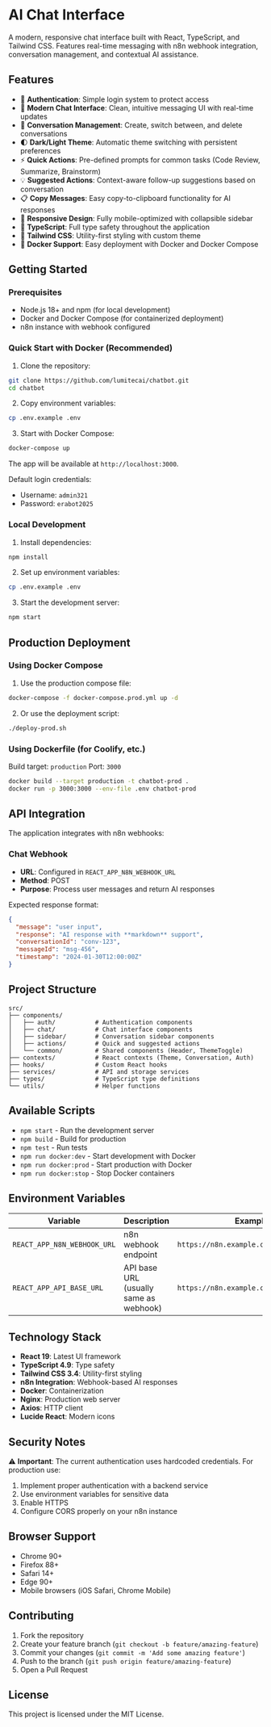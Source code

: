 # AI Chat Interface

A modern, responsive chat interface built with React, TypeScript, and Tailwind CSS. Features real-time messaging with n8n webhook integration, conversation management, and contextual AI assistance.

## Features

- 🔐 **Authentication**: Simple login system to protect access
- 💬 **Modern Chat Interface**: Clean, intuitive messaging UI with real-time updates
- 📁 **Conversation Management**: Create, switch between, and delete conversations
- 🌓 **Dark/Light Theme**: Automatic theme switching with persistent preferences
- ⚡ **Quick Actions**: Pre-defined prompts for common tasks (Code Review, Summarize, Brainstorm)
- 💡 **Suggested Actions**: Context-aware follow-up suggestions based on conversation
- 📋 **Copy Messages**: Easy copy-to-clipboard functionality for AI responses
- 📱 **Responsive Design**: Fully mobile-optimized with collapsible sidebar
- 🔷 **TypeScript**: Full type safety throughout the application
- 🎨 **Tailwind CSS**: Utility-first styling with custom theme
- 🐳 **Docker Support**: Easy deployment with Docker and Docker Compose

## Getting Started

### Prerequisites

- Node.js 18+ and npm (for local development)
- Docker and Docker Compose (for containerized deployment)
- n8n instance with webhook configured

### Quick Start with Docker (Recommended)

1. Clone the repository:
```bash
git clone https://github.com/lumitecai/chatbot.git
cd chatbot
```

2. Copy environment variables:
```bash
cp .env.example .env
```

3. Start with Docker Compose:
```bash
docker-compose up
```

The app will be available at `http://localhost:3000`.

Default login credentials:
- Username: `admin321`
- Password: `erabot2025`

### Local Development

1. Install dependencies:
```bash
npm install
```

2. Set up environment variables:
```bash
cp .env.example .env
```

3. Start the development server:
```bash
npm start
```

## Production Deployment

### Using Docker Compose

1. Use the production compose file:
```bash
docker-compose -f docker-compose.prod.yml up -d
```

2. Or use the deployment script:
```bash
./deploy-prod.sh
```

### Using Dockerfile (for Coolify, etc.)

Build target: `production`
Port: `3000`

```bash
docker build --target production -t chatbot-prod .
docker run -p 3000:3000 --env-file .env chatbot-prod
```

## API Integration

The application integrates with n8n webhooks:

### Chat Webhook
- **URL**: Configured in `REACT_APP_N8N_WEBHOOK_URL`
- **Method**: POST
- **Purpose**: Process user messages and return AI responses

Expected response format:
```json
{
  "message": "user input",
  "response": "AI response with **markdown** support",
  "conversationId": "conv-123",
  "messageId": "msg-456",
  "timestamp": "2024-01-30T12:00:00Z"
}
```

## Project Structure

```
src/
├── components/
│   ├── auth/           # Authentication components
│   ├── chat/           # Chat interface components
│   ├── sidebar/        # Conversation sidebar components
│   ├── actions/        # Quick and suggested actions
│   └── common/         # Shared components (Header, ThemeToggle)
├── contexts/           # React contexts (Theme, Conversation, Auth)
├── hooks/              # Custom React hooks
├── services/           # API and storage services
├── types/              # TypeScript type definitions
└── utils/              # Helper functions
```

## Available Scripts

- `npm start` - Run the development server
- `npm build` - Build for production
- `npm test` - Run tests
- `npm run docker:dev` - Start development with Docker
- `npm run docker:prod` - Start production with Docker
- `npm run docker:stop` - Stop Docker containers

## Environment Variables

| Variable | Description | Example |
|----------|-------------|---------|
| `REACT_APP_N8N_WEBHOOK_URL` | n8n webhook endpoint | `https://n8n.example.com/webhook/chat` |
| `REACT_APP_API_BASE_URL` | API base URL (usually same as webhook) | `https://n8n.example.com/webhook/chat` |

## Technology Stack

- **React 19**: Latest UI framework
- **TypeScript 4.9**: Type safety
- **Tailwind CSS 3.4**: Utility-first styling
- **n8n Integration**: Webhook-based AI responses
- **Docker**: Containerization
- **Nginx**: Production web server
- **Axios**: HTTP client
- **Lucide React**: Modern icons

## Security Notes

⚠️ **Important**: The current authentication uses hardcoded credentials. For production use:
1. Implement proper authentication with a backend service
2. Use environment variables for sensitive data
3. Enable HTTPS
4. Configure CORS properly on your n8n instance

## Browser Support

- Chrome 90+
- Firefox 88+
- Safari 14+
- Edge 90+
- Mobile browsers (iOS Safari, Chrome Mobile)

## Contributing

1. Fork the repository
2. Create your feature branch (`git checkout -b feature/amazing-feature`)
3. Commit your changes (`git commit -m 'Add some amazing feature'`)
4. Push to the branch (`git push origin feature/amazing-feature`)
5. Open a Pull Request

## License

This project is licensed under the MIT License.